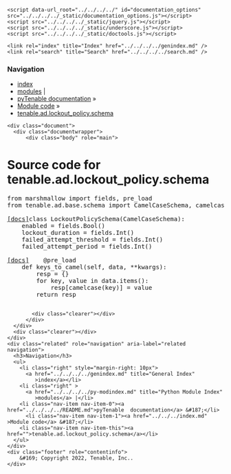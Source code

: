 
<!DOCTYPE html>

<html lang="en">
  <head>
    <meta charset="utf-8" />
    <meta name="viewport" content="width=device-width, initial-scale=1.0" />
    <title>tenable.ad.lockout_policy.schema &#8212; pyTenable  documentation</title>
    <link rel="stylesheet" type="text/css" href="../../../../_static/pygments.css" />
    <link rel="stylesheet" type="text/css" href="../../../../_static/classic.css" />
    <link rel="stylesheet" type="text/css" href="../../../../_static/custom.css" />
    
    <script data-url_root="../../../../" id="documentation_options" src="../../../../_static/documentation_options.js"></script>
    <script src="../../../../_static/jquery.js"></script>
    <script src="../../../../_static/underscore.js"></script>
    <script src="../../../../_static/doctools.js"></script>
    
    <link rel="index" title="Index" href="../../../../genindex.md" />
    <link rel="search" title="Search" href="../../../../search.md" /> 
  </head><body>
    <div class="related" role="navigation" aria-label="related navigation">
      <h3>Navigation</h3>
      <ul>
        <li class="right" style="margin-right: 10px">
          <a href="../../../../genindex.md" title="General Index"
             accesskey="I">index</a></li>
        <li class="right" >
          <a href="../../../../py-modindex.md" title="Python Module Index"
             >modules</a> |</li>
        <li class="nav-item nav-item-0"><a href="../../../../README.md">pyTenable  documentation</a> &#187;</li>
          <li class="nav-item nav-item-1"><a href="../../../index.md" accesskey="U">Module code</a> &#187;</li>
        <li class="nav-item nav-item-this"><a href="">tenable.ad.lockout_policy.schema</a></li> 
      </ul>
    </div>  

    <div class="document">
      <div class="documentwrapper">
          <div class="body" role="main">
            
  <h1>Source code for tenable.ad.lockout_policy.schema</h1><div class="highlight"><pre>
<span></span><span class="kn">from</span> <span class="nn">marshmallow</span> <span class="kn">import</span> <span class="n">fields</span><span class="p">,</span> <span class="n">pre_load</span>
<span class="kn">from</span> <span class="nn">tenable.ad.base.schema</span> <span class="kn">import</span> <span class="n">CamelCaseSchema</span><span class="p">,</span> <span class="n">camelcase</span>


<div class="viewcode-block" id="LockoutPolicySchema"><a class="viewcode-back" href="../../../../tenable.ad.lockout_policy.md#tenable.ad.lockout_policy.schema.LockoutPolicySchema">[docs]</a><span class="k">class</span> <span class="nc">LockoutPolicySchema</span><span class="p">(</span><span class="n">CamelCaseSchema</span><span class="p">):</span>
    <span class="n">enabled</span> <span class="o">=</span> <span class="n">fields</span><span class="o">.</span><span class="n">Bool</span><span class="p">()</span>
    <span class="n">lockout_duration</span> <span class="o">=</span> <span class="n">fields</span><span class="o">.</span><span class="n">Int</span><span class="p">()</span>
    <span class="n">failed_attempt_threshold</span> <span class="o">=</span> <span class="n">fields</span><span class="o">.</span><span class="n">Int</span><span class="p">()</span>
    <span class="n">failed_attempt_period</span> <span class="o">=</span> <span class="n">fields</span><span class="o">.</span><span class="n">Int</span><span class="p">()</span>

<div class="viewcode-block" id="LockoutPolicySchema.keys_to_camel"><a class="viewcode-back" href="../../../../tenable.ad.lockout_policy.md#tenable.ad.lockout_policy.schema.LockoutPolicySchema.keys_to_camel">[docs]</a>    <span class="nd">@pre_load</span>
    <span class="k">def</span> <span class="nf">keys_to_camel</span><span class="p">(</span><span class="bp">self</span><span class="p">,</span> <span class="n">data</span><span class="p">,</span> <span class="o">**</span><span class="n">kwargs</span><span class="p">):</span>
        <span class="n">resp</span> <span class="o">=</span> <span class="p">{}</span>
        <span class="k">for</span> <span class="n">key</span><span class="p">,</span> <span class="n">value</span> <span class="ow">in</span> <span class="n">data</span><span class="o">.</span><span class="n">items</span><span class="p">():</span>
            <span class="n">resp</span><span class="p">[</span><span class="n">camelcase</span><span class="p">(</span><span class="n">key</span><span class="p">)]</span> <span class="o">=</span> <span class="n">value</span>
        <span class="k">return</span> <span class="n">resp</span></div></div>
</pre></div>

            <div class="clearer"></div>
          </div>
      </div>
      <div class="clearer"></div>
    </div>
    <div class="related" role="navigation" aria-label="related navigation">
      <h3>Navigation</h3>
      <ul>
        <li class="right" style="margin-right: 10px">
          <a href="../../../../genindex.md" title="General Index"
             >index</a></li>
        <li class="right" >
          <a href="../../../../py-modindex.md" title="Python Module Index"
             >modules</a> |</li>
        <li class="nav-item nav-item-0"><a href="../../../../README.md">pyTenable  documentation</a> &#187;</li>
          <li class="nav-item nav-item-1"><a href="../../../index.md" >Module code</a> &#187;</li>
        <li class="nav-item nav-item-this"><a href="">tenable.ad.lockout_policy.schema</a></li> 
      </ul>
    </div>
    <div class="footer" role="contentinfo">
        &#169; Copyright 2022, Tenable, Inc..
    </div>
  </body>
</html>